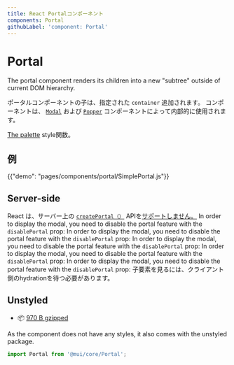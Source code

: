 ```yaml
---
title: React Portalコンポーネント
components: Portal
githubLabel: 'component: Portal'
---
```


# Portal

<p class="description">The portal component renders its children into a new "subtree" outside of current DOM hierarchy.</p>

ポータルコンポーネントの子は、指定された `container` 追加されます。 コンポーネントは、 [`Modal`](/components/modal/) および [`Popper`](/components/popper/) コンポーネントによって内部的に使用されます。

[The palette](/system/palette/) style関数。

## 例

{{"demo": "pages/components/portal/SimplePortal.js"}}

## Server-side

React は、サーバー上の [`createPortal（）`](https://reactjs.org/docs/portals.html) APIを[サポートしません。](https://github.com/facebook/react/issues/13097) In order to display the modal, you need to disable the portal feature with the `disablePortal` prop: In order to display the modal, you need to disable the portal feature with the `disablePortal` prop: In order to display the modal, you need to disable the portal feature with the `disablePortal` prop: In order to display the modal, you need to disable the portal feature with the `disablePortal` prop: In order to display the modal, you need to disable the portal feature with the `disablePortal` prop: 子要素を見るには、クライアント側のhydrationを待つ必要があります。

## Unstyled

- 📦 [970 B gzipped](https://bundlephobia.com/result?p=@mui/core@next)

As the component does not have any styles, it also comes with the unstyled package.

```js
import Portal from '@mui/core/Portal';
```
